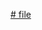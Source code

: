 [# file](https://docs.google.com/document/d/1uO5vbnoiutGyMPrg_AEf2eGz7zB8Ey1V/edit?usp=sharing&ouid=108806030506073872661&rtpof=true&sd=true)
